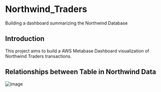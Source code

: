 # Northwind_Traders
Building a dashboard summarizing the Northwind Database

Introduction
-------------------------------------
This project aims to build a AWS Metabase Dashboard visualization of Northwind Traders transactions.

Relationships between Table in Northwind Data
----------------------------------------------

![image](https://user-images.githubusercontent.com/55586376/151537971-f07ff8c7-616b-47ee-b0fd-7e14851245a5.png)
